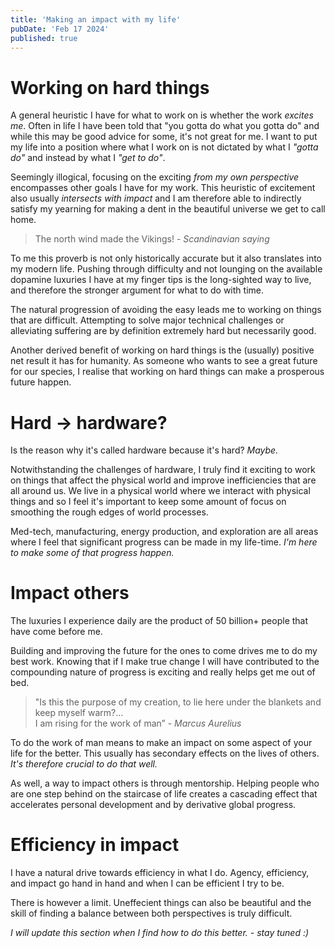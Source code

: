 ```yaml
---
title: 'Making an impact with my life'
pubDate: 'Feb 17 2024'
published: true
---
```


# Working on hard things

A general heuristic I have for what to work on is whether the work _excites me_. Often in life I have been told that "you gotta do what you gotta do" and while this may be good advice for some, it's not great for me. I want to put my life into a position where what I work on is not dictated by what I _"gotta do"_ and instead by what I _"get to do"_.

Seemingly illogical, focusing on the exciting _from my own perspective_ encompasses other goals I have for my work. This heuristic of excitement also usually _intersects with impact_ and I am therefore able to indirectly satisfy my yearning for making a dent in the beautiful universe we get to call home.

> The north wind made the Vikings! - _Scandinavian saying_

To me this proverb is not only historically accurate but it also translates into my modern life. Pushing through difficulty and not lounging on the available dopamine luxuries I have at my finger tips is the long-sighted way to live, and therefore the stronger argument for what to do with time.

The natural progression of avoiding the easy leads me to working on things that are difficult. Attempting to solve major technical challenges or alleviating suffering are by definition extremely hard but necessarily good.

Another derived benefit of working on hard things is the (usually) positive net result it has for humanity. As someone who wants to see a great future for our species, I realise that working on hard things can make a prosperous future happen.

# Hard → hardware?

Is the reason why it's called hardware because it's hard? _Maybe._

Notwithstanding the challenges of hardware, I truly find it exciting to work on things that affect the physical world and improve inefficiencies that are all around us. We live in a physical world where we interact with physical things and so I feel it's important to keep some amount of focus on smoothing the rough edges of world processes.

Med-tech, manufacturing, energy production, and exploration are all areas where I feel that significant progress can be made in my life-time. _I'm here to make some of that progress happen._

# Impact others

The luxuries I experience daily are the product of 50 billion+ people that have come before me.

Building and improving the future for the ones to come drives me to do my best work. Knowing that if I make true change I will have contributed to the compounding nature of progress is exciting and really helps get me out of bed.

> "Is this the purpose of my creation, to lie here under the blankets and keep myself warm?...  
> I am rising for the work of man” - _Marcus Aurelius_

To do the work of man means to make an impact on some aspect of your life for the better. This usually has secondary effects on the lives of others. _It's therefore crucial to do that well._

As well, a way to impact others is through mentorship. Helping people who are one step behind on the staircase of life creates a cascading effect that accelerates personal development and by derivative global progress.

# Efficiency in impact

I have a natural drive towards efficiency in what I do. Agency, efficiency, and impact go hand in hand and when I can be efficient I try to be.

There is however a limit. Uneffecient things can also be beautiful and the skill of finding a balance between both perspectives is truly difficult.

_I will update this section when I find how to do this better. - stay tuned :)_
